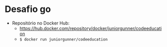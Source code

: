 # Desafio go

* Repositório no Docker Hub:
  - https://hub.docker.com/repository/docker/juniorgunner/codeeducation
  - ```$ docker run juniorgunner/codeeducation```
